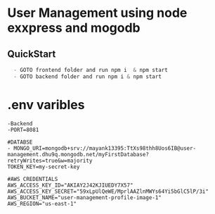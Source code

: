 # User Management using node exxpress and mogodb

## QuickStart

``` javascript
  - GOTO frontend folder and run npm i  & npm start
  - GOTO backend folder and run npm i & npm start
```
# .env varibles
```
-Backend
-PORT=8081

#DATABSE
- MONGO_URI=mongodb+srv://mayank13395:TtXs98thh8Uos6IB@user-management.dhu9q.mongodb.net/myFirstDatabase?retryWrites=true&w=majority
TOKEN_KEY=my-secret-key

#AWS CREDENTIALS
AWS_ACCESS_KEY_ID="AKIAY2J42KJIUEDY7X57"
AWS_ACCESS_KEY_SECRET="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"
AWS_BUCKET_NAME="user-management-profile-image-1"
AWS_REGION="us-east-1"
```


